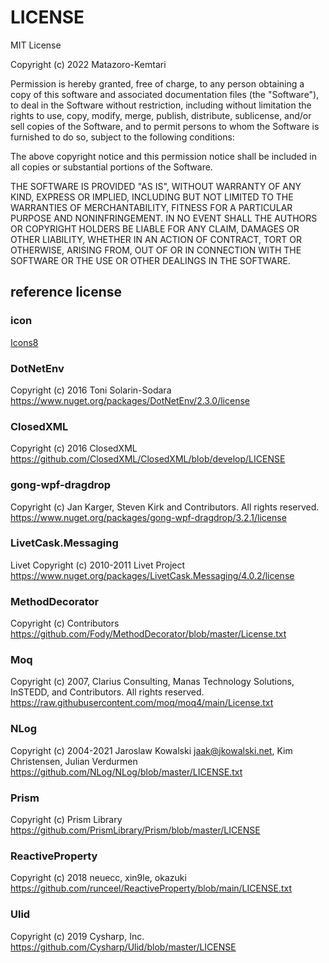 # LICENSE

MIT License

Copyright (c) 2022 Matazoro-Kemtari

Permission is hereby granted, free of charge, to any person obtaining a copy
of this software and associated documentation files (the "Software"), to deal
in the Software without restriction, including without limitation the rights
to use, copy, modify, merge, publish, distribute, sublicense, and/or sell
copies of the Software, and to permit persons to whom the Software is
furnished to do so, subject to the following conditions:

The above copyright notice and this permission notice shall be included in all
copies or substantial portions of the Software.

THE SOFTWARE IS PROVIDED "AS IS", WITHOUT WARRANTY OF ANY KIND, EXPRESS OR
IMPLIED, INCLUDING BUT NOT LIMITED TO THE WARRANTIES OF MERCHANTABILITY,
FITNESS FOR A PARTICULAR PURPOSE AND NONINFRINGEMENT. IN NO EVENT SHALL THE
AUTHORS OR COPYRIGHT HOLDERS BE LIABLE FOR ANY CLAIM, DAMAGES OR OTHER
LIABILITY, WHETHER IN AN ACTION OF CONTRACT, TORT OR OTHERWISE, ARISING FROM,
OUT OF OR IN CONNECTION WITH THE SOFTWARE OR THE USE OR OTHER DEALINGS IN THE
SOFTWARE.

## reference license

### icon

[Icons8](https://icons8.com)

### DotNetEnv

Copyright (c) 2016 Toni Solarin-Sodara
<https://www.nuget.org/packages/DotNetEnv/2.3.0/license>

### ClosedXML

Copyright (c) 2016 ClosedXML
<https://github.com/ClosedXML/ClosedXML/blob/develop/LICENSE>

### gong-wpf-dragdrop

Copyright (c) Jan Karger, Steven Kirk and Contributors. All rights reserved.
<https://www.nuget.org/packages/gong-wpf-dragdrop/3.2.1/license>

### LivetCask.Messaging

Livet Copyright (c) 2010-2011 Livet Project
<https://www.nuget.org/packages/LivetCask.Messaging/4.0.2/license>

### MethodDecorator

Copyright (c) Contributors
<https://github.com/Fody/MethodDecorator/blob/master/License.txt>

### Moq

Copyright (c) 2007, Clarius Consulting, Manas Technology Solutions, InSTEDD,
and Contributors. All rights reserved.
<https://raw.githubusercontent.com/moq/moq4/main/License.txt>

### NLog

Copyright (c) 2004-2021 Jaroslaw Kowalski <jaak@jkowalski.net>, Kim Christensen, Julian Verdurmen
<https://github.com/NLog/NLog/blob/master/LICENSE.txt>

### Prism

Copyright (c) Prism Library
<https://github.com/PrismLibrary/Prism/blob/master/LICENSE>

### ReactiveProperty

Copyright (c) 2018 neuecc, xin9le, okazuki
<https://github.com/runceel/ReactiveProperty/blob/main/LICENSE.txt>

### Ulid

Copyright (c) 2019 Cysharp, Inc.
<https://github.com/Cysharp/Ulid/blob/master/LICENSE>
